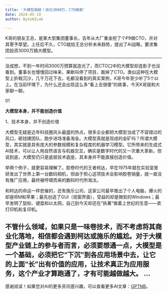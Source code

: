 ```yaml
---
title: '大模型搞砸！烧光3000万，CTO被裁'
date: 2024-05-19
author: ByteAILab

---
```


K哥的朋友王总，是某大型集团董事长，去年从大厂重金挖了个P9做CTO，并对其寄予厚望。上任后不久，CTO就给王总分析未来趋势，提出了AI战略，要求集团投资3000万搞大模型。

---
没成想，不到一年时间3000万预算就造光了，而CTO口中的大模型却连影子也没看到。董事长也慢慢回过味来，果断叫停了项目，裁掉了CTO。类似这种在大模型上折戟沉沙，几千万花下去，毛都没看到的真实案例，K哥今年至少听了5个以上。在当前环境下，为什么还会出现这么多“看上去很傻”的故事，今天K哥就和大家聊一聊。

01

**大模型本身，并不能创造价值**

1、技术本身，并不创造价值

大模型无疑是近年科技圈风头最盛的热点，很多企业都把大模型当成了不容错过的风口，砸钱建团队，跑步进场准备淘金。大模型真就是现成的金矿吗？所谓大模型，其实就是具有庞大的参数规模和复杂程度的机器学习模型。它所带来的生成式AI技术，可以让人用自然语言与机器交互，确实是数字时代的又一次重大革新。但说到底，大模型仍只是底层技术底座，其本身并不能直接创造价值。

举两个例子，就更容易理解了。胶卷时代的王者柯达，早在1975年就在实验室里研发出了世界上第一台数码相机，但由于担心这项技术会影响胶卷销量，就一直没有推广应用，最终被呼啸而来的数码时代所淘汰。

和柯达的命运一样悲催的，还有施乐公司，这家公司最早推出了个人电脑，爆火的却是IBM和苹果；最先创造了GUI（视窗界面），受益的却是微软的Windows；最早发明了鼠标、键盘和以太网，自己到今天却还在“执著”做着上世纪的生意——卖打印机和复印机。

不管什么领域，如果只是一味卷技术，而不考虑将其商业化落地，相信都会遇到柯达或施乐的尴尬。对于大模型产业链上的参与者而言，必须要想通一点，大模型是一个基础，必须把它“下沉”到各应用场景中去，让它的上面“长”出有价值的应用，让技术真正为应用服务，这个产业才算跑通了，才有可能越做越大。
...
---
感谢阅读！如果您对AI的更多资讯感兴趣，可以查看更多AI文章：[GPTNB](https://gptnb.com)。